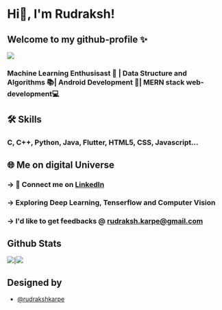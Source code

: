  # Hi👋, I'm Rudraksh! 
 
 ##  Welcome to my github-profile ✨
<img src="https://i.ibb.co/RBpfTss/Linked-In-Banner.png">
  
### Machine Learning Enthusisast 🎰 | Data Structure and Algorithms 📚| Android Development 📴| MERN stack web-development💻 


## 🛠 Skills

### C, C++, Python, Java, Flutter, HTML5, CSS, Javascript...

  
## 🌐 Me on digital Universe
 ### -> 🤝 Connect me on [LinkedIn](https://www.linkedin.com/in/rudraksh-karpe-78b45b1a7)

 ### -> Exploring **Deep Learning**, **Tenserflow** and **Computer Vision**
 
 ### -> I'd like to get feedbacks @ **rudraksh.karpe@gmail.com**


## Github Stats

<img src="https://github-readme-stats.vercel.app/api?username=rudrakshkarpe&&show_icons=true&count_private=true&theme=github_dark">|<img src="https://github-readme-streak-stats.herokuapp.com/?user=rudrakshkarpe&theme=blueberry_duo"/>


## Designed by 

- [@rudrakshkarpe](https://www.github.com/rudrakshkarpe)

  
